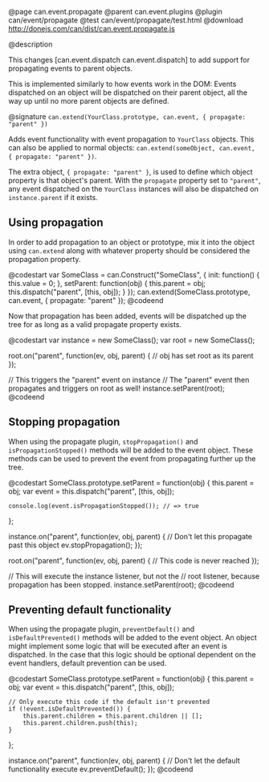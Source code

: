 @page can.event.propagate 
@parent can.event.plugins
@plugin can/event/propagate
@test can/event/propagate/test.html
@download http://donejs.com/can/dist/can.event.propagate.js

@description

This changes [can.event.dispatch can.event.dispatch] to add support for propagating events to parent objects.

This is implemented similarly to how events work in the DOM: Events dispatched on an object will be dispatched on their parent object, all the way up until no more parent objects are defined.

@signature `can.extend(YourClass.prototype, can.event, { propagate: "parent" })`

Adds event functionality with event propagation to `YourClass` objects. This can also be applied to normal objects: `can.extend(someObject, can.event, { propagate: "parent" })`.

The extra object, `{ propagate: "parent" }`, is used to define which object property is that object's parent. With the `propagate` property set to `"parent"`, any event dispatched on the `YourClass` instances will also be dispatched on `instance.parent` if it exists.

## Using propagation

In order to add propagation to an object or prototype, mix it into the object using `can.extend` along with whatever property should be considered the propagation property.

@codestart
var SomeClass = can.Construct("SomeClass", {
	init: function() {
		this.value = 0;
	},
	setParent: function(obj) {
		this.parent = obj;
		this.dispatch("parent", [this, obj]);
	}
});
can.extend(SomeClass.prototype, can.event, { propagate: "parent" });
@codeend

Now that propagation has been added, events will be dispatched up the tree for as long as a valid propagate property exists.

@codestart
var instance = new SomeClass();
var root = new SomeClass();

root.on("parent", function(ev, obj, parent) {
	// obj has set root as its parent
});

// This triggers the "parent" event on instance
// The "parent" event then propagates and triggers on root as well!
instance.setParent(root);
@codeend

## Stopping propagation

When using the propagate plugin, `stopPropagation()` and `isPropagationStopped()` methods will be added to the event object. These methods can be used to prevent the event from propagating further up the tree.

@codestart
SomeClass.prototype.setParent = function(obj) {
	this.parent = obj;
	var event = this.dispatch("parent", [this, obj]);

	console.log(event.isPropagationStopped()); // => true
};

instance.on("parent", function(ev, obj, parent) {
	// Don't let this propagate past this object
	ev.stopPropagation();
});

root.on("parent", function(ev, obj, parent) {
	// This code is never reached
});

// This will execute the instance listener, but not the
// root listener, because propagation has been stopped.
instance.setParent(root);
@codeend

## Preventing default functionality

When using the propagate plugin, `preventDefault()` and `isDefaultPrevented()` methods will be added to the event object. An object might implement some logic that will be executed after an event is dispatched. In the case that this logic should be optional dependent on the event handlers, default prevention can be used.

@codestart
SomeClass.prototype.setParent = function(obj) {
	this.parent = obj;
	var event = this.dispatch("parent", [this, obj]);

	// Only execute this code if the default isn't prevented
	if (!event.isDefaultPrevented()) {
		this.parent.children = this.parent.children || [];
		this.parent.children.push(this);
	}
};

instance.on("parent", function(ev, obj, parent) {
	// Don't let the default functionality execute
	ev.preventDefault();
});
@codeend
